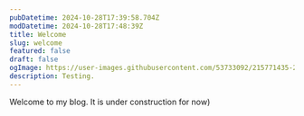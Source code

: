 ```yaml
---
pubDatetime: 2024-10-28T17:39:58.704Z
modDatetime: 2024-10-28T17:48:39Z
title: Welcome
slug: welcome
featured: false
draft: false
ogImage: https://user-images.githubusercontent.com/53733092/215771435-25408246-2309-4f8b-a781-1f3d93bdf0ec.png
description: Testing.
---
```


Welcome to my blog. It is under construction for now)